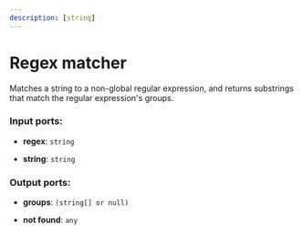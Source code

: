 ```yaml
---
description: [string]
---
```


# Regex matcher

Matches a string to a non-global regular expression, and returns substrings that match the regular expression's groups.

### Input ports:

* __regex__: `string`


* __string__: `string`

### Output ports:

* __groups__: `(string[] or null)`


* __not found__: `any`

